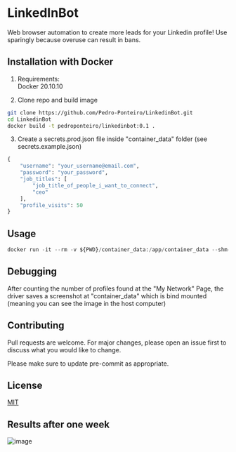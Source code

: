 # LinkedInBot

Web browser automation to create more leads for your Linkedin profile! Use sparingly because overuse can result in bans.

## Installation with Docker

1. Requirements: </br>
   Docker 20.10.10

2. Clone repo and build image

```bash
git clone https://github.com/Pedro-Ponteiro/LinkedinBot.git
cd LinkedinBot
docker build -t pedroponteiro/linkedinbot:0.1 .
```

3. Create a secrets.prod.json file inside "container_data" folder (see secrets.example.json)

```python
{
    "username": "your_username@email.com",
    "password": "your_password",
    "job_titles": [
        "job_title_of_people_i_want_to_connect",
        "ceo"
    ],
    "profile_visits": 50
}
```

## Usage

```python
docker run -it --rm -v ${PWD}/container_data:/app/container_data --shm-size="2g" pedroponteiro/linkedinbot:0.1 python linkedinbot/start.py
```

## Debugging

After counting the number of profiles found at the "My Network" Page, the driver saves a screenshot at "container_data" which is bind mounted (meaning you can see the image in the host computer)

## Contributing

Pull requests are welcome. For major changes, please open an issue first to discuss what you would like to change.

Please make sure to update pre-commit as appropriate.

## License

[MIT](https://choosealicense.com/licenses/mit/)

## Results after one week

![image](https://user-images.githubusercontent.com/48108738/138418903-0bde6dc2-b84e-4762-adf4-a7f0b6181f2f.png)
